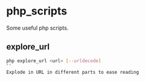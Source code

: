 php_scripts
===========

Some useful php scripts.

explore_url
-----------

```bash
php explore_url <url> [--urldecode]
``
Explode in URL in different parts to ease reading